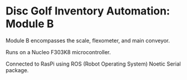# Disc Golf Inventory Automation: Module B

Module B encompasses the scale, flexometer, and main conveyor.

Runs on a Nucleo F303K8 microcontroller.

Connected to RasPi using ROS (Robot Operating System) Noetic Serial package.
